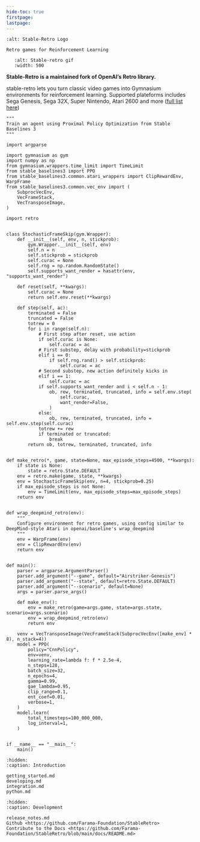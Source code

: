```yaml
---
hide-toc: true
firstpage:
lastpage:
---
```


```{project-logo} _static/img/stable-retro-text.png
:alt: Stable-Retro Logo
```

```{project-heading}
Retro games for Reinforcement Learning
```

```{figure} _static/videos/todo.gif
   :alt: Stable-retro gif
   :width: 500
```

**Stable-Retro is a maintained fork of OpenAI’s Retro library.**

stable-retro lets you turn classic video games into Gymnasium environments for reinforcement learning. Supported plateforms includes Sega Genesis, Sega 32X, Super Nintendo, Atari 2600 and more ([full list here](https://github.com/Farama-Foundation/stable-retro#emulated-systems))

```{code-block} python
"""
Train an agent using Proximal Policy Optimization from Stable Baselines 3
"""

import argparse

import gymnasium as gym
import numpy as np
from gymnasium.wrappers.time_limit import TimeLimit
from stable_baselines3 import PPO
from stable_baselines3.common.atari_wrappers import ClipRewardEnv, WarpFrame
from stable_baselines3.common.vec_env import (
    SubprocVecEnv,
    VecFrameStack,
    VecTransposeImage,
)

import retro


class StochasticFrameSkip(gym.Wrapper):
    def __init__(self, env, n, stickprob):
        gym.Wrapper.__init__(self, env)
        self.n = n
        self.stickprob = stickprob
        self.curac = None
        self.rng = np.random.RandomState()
        self.supports_want_render = hasattr(env, "supports_want_render")

    def reset(self, **kwargs):
        self.curac = None
        return self.env.reset(**kwargs)

    def step(self, ac):
        terminated = False
        truncated = False
        totrew = 0
        for i in range(self.n):
            # First step after reset, use action
            if self.curac is None:
                self.curac = ac
            # First substep, delay with probability=stickprob
            elif i == 0:
                if self.rng.rand() > self.stickprob:
                    self.curac = ac
            # Second substep, new action definitely kicks in
            elif i == 1:
                self.curac = ac
            if self.supports_want_render and i < self.n - 1:
                ob, rew, terminated, truncated, info = self.env.step(
                    self.curac,
                    want_render=False,
                )
            else:
                ob, rew, terminated, truncated, info = self.env.step(self.curac)
            totrew += rew
            if terminated or truncated:
                break
        return ob, totrew, terminated, truncated, info


def make_retro(*, game, state=None, max_episode_steps=4500, **kwargs):
    if state is None:
        state = retro.State.DEFAULT
    env = retro.make(game, state, **kwargs)
    env = StochasticFrameSkip(env, n=4, stickprob=0.25)
    if max_episode_steps is not None:
        env = TimeLimit(env, max_episode_steps=max_episode_steps)
    return env


def wrap_deepmind_retro(env):
    """
    Configure environment for retro games, using config similar to DeepMind-style Atari in openai/baseline's wrap_deepmind
    """
    env = WarpFrame(env)
    env = ClipRewardEnv(env)
    return env


def main():
    parser = argparse.ArgumentParser()
    parser.add_argument("--game", default="Airstriker-Genesis")
    parser.add_argument("--state", default=retro.State.DEFAULT)
    parser.add_argument("--scenario", default=None)
    args = parser.parse_args()

    def make_env():
        env = make_retro(game=args.game, state=args.state, scenario=args.scenario)
        env = wrap_deepmind_retro(env)
        return env

    venv = VecTransposeImage(VecFrameStack(SubprocVecEnv([make_env] * 8), n_stack=4))
    model = PPO(
        policy="CnnPolicy",
        env=venv,
        learning_rate=lambda f: f * 2.5e-4,
        n_steps=128,
        batch_size=32,
        n_epochs=4,
        gamma=0.99,
        gae_lambda=0.95,
        clip_range=0.1,
        ent_coef=0.01,
        verbose=1,
    )
    model.learn(
        total_timesteps=100_000_000,
        log_interval=1,
    )


if __name__ == "__main__":
    main()
```

```{toctree}
:hidden:
:caption: Introduction

getting_started.md
developing.md
integration.md
python.md
```

[//]: # (```{toctree})
[//]: # (:hidden:)
[//]: # (:caption: Environments)
[//]: # ()
[//]: # (```)

```{toctree}
:hidden:
:caption: Development

release_notes.md
Github <https://github.com/Farama-Foundation/StableRetro>
Contribute to the Docs <https://github.com/Farama-Foundation/StableRetro/blob/main/docs/README.md>
```
[//]: # (release_notes/index)
